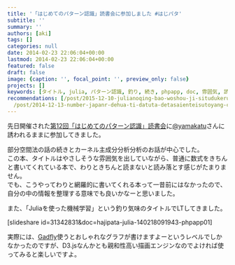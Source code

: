 ```yaml
---
title: '「はじめてのパターン認識」読書会に参加しました #はじパタ'
subtitle: ''
summary: ''
authors: [aki]
tags: []
categories: null
date: 2014-02-23 22:06:04+00:00
lastmod: 2014-02-23 22:06:04+00:00
featured: false
draft: false
image: {caption: '', focal_point: '', preview_only: false}
projects: []
keywords: [タイトル, julia, パターン認識, 釣り, 続き, phpapp, doc, 雰囲気, 読書会, 整理]
recommendations: [/post/2015-12-10-julianoqing-bao-woshou-ji-situdukeruniha/, /post/2015-12-25-juliadede-raretamainayan-yu-wosheng-rishang-gerufang-fa-number-juliaac/,
  /post/2014-12-13-number-japanr-dehua-ti-datuta-detasaienteisutoyang-cheng-du-ben-rhuo-yong-bian-tong-cheng-juliaru-men-ben-wodu-mimasita-number-juliaac/]
---
```

先日開催された[第12回「はじめてのパターン認識」読書会](http://connpass.com/event/5157/)に[@yamakatu](https://twitter.com/yamakatu)さんに誘われるままに参加してきました。

部分空間法の話の続きとカーネル主成分分析分析のお話が中心でした。  
この本、タイトルはやさしそうな雰囲気を出していながら、普通に数式をきちんと書いてくれている本で、わりときちんと読まないと読み落とす感じがたまりません。  
でも、こうやってわりと網羅的に書いてくれる本って一昔前にはなかったので、自分の中の情報を整理する意味でも良いかなーと思いました。

また、「Juliaを使った機械学習」という釣り気味のタイトルでLTしてきました。  
  
[slideshare id=31342831&doc=hajipata-julia-140218091943-phpapp01]  
  
実際には、[Gadfly](https://github.com/dcjones/Gadfly.jl)使うとおしゃれなグラフが書けますよーというレベルでしかなかったのですが、D3.jsなんかとも親和性高い描画エンジンなのでよければ使ってみると楽しいですよ。


